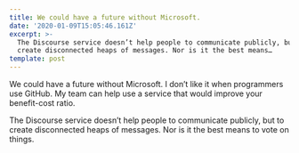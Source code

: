 ```yaml
---
title: We could have a future without Microsoft.
date: '2020-01-09T15:05:46.161Z'
excerpt: >-
  The Discourse service doesn’t help people to communicate publicly, but to
  create disconnected heaps of messages. Nor is it the best means…
template: post
---
```

We could have a future without Microsoft. I don’t like it when programmers use GitHub. My team can help use a service that would improve your benefit-cost ratio.

The Discourse service doesn’t help people to communicate publicly, but to create disconnected heaps of messages. Nor is it the best means to vote on things.
